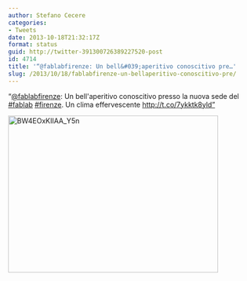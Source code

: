 ```yaml
---
author: Stefano Cecere
categories:
- Tweets
date: 2013-10-18T21:32:17Z
format: status
guid: http://twitter-391300726389227520-post
id: 4714
title: '“@fablabfirenze: Un bell&#039;aperitivo conoscitivo pre…'
slug: /2013/10/18/fablabfirenze-un-bellaperitivo-conoscitivo-pre/
---
```


“[@fablabfirenze](http://twitter.com/fablabfirenze): Un bell'aperitivo conoscitivo presso la nuova sede del [#fablab](http://twitter.com/search?q=%23fablab) [#firenze](http://twitter.com/search?q=%23firenze). Un clima effervescente http://t.co/7ykktk8yld”

<img width="428" height="320" src="http://stefanocecere.com/wp-content/uploads/sites/3/2013/10/BW4EOxKIIAA_Y5n-428x320.jpg" class="attachment-medium" alt="BW4EOxKIIAA_Y5n" />